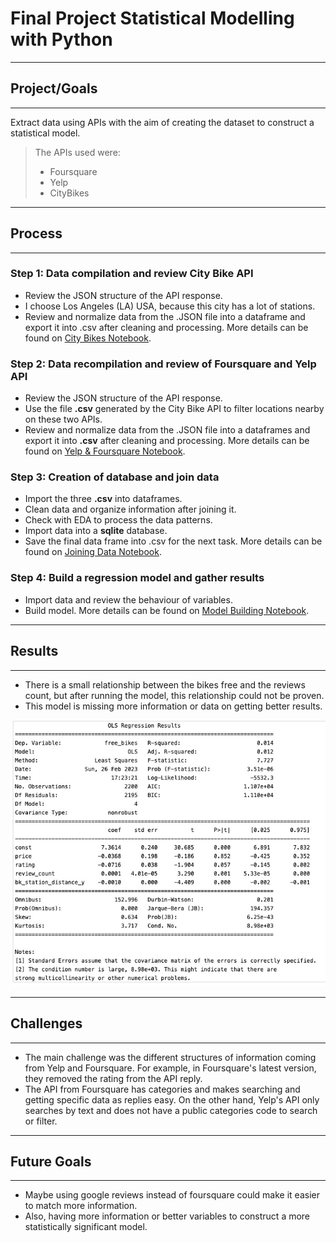 # Final Project Statistical Modelling with Python
---
## Project/Goals
---
Extract data using APIs with the aim of creating the dataset to construct a statistical model.
> The APIs used were:
> - Foursquare
> - Yelp
> - CityBikes
---
## Process
---
### **Step 1:** Data compilation and review City Bike API
- Review the JSON structure of the API response.
- I choose Los Angeles (LA) USA, because this city has a lot of stations.
- Review and normalize data from the .JSON file into a dataframe and export it into .csv after cleaning and processing.
More details can be found on [City Bikes Notebook](notebooks/city_bikes.ipynb).

### **Step 2:** Data recompilation and review of Foursquare and Yelp API
- Review the JSON structure of the API response.
- Use the file **.csv** generated by the City Bike API to filter locations nearby on these two APIs.
- Review and normalize data from the .JSON file into a dataframes and export it into **.csv** after cleaning and processing.
More details can be found on [Yelp & Foursquare Notebook](notebooks/yelp_foursquare_EDA.ipynb).

### **Step 3:** Creation of database and join data
- Import the three **.csv** into dataframes.
- Clean data and organize information after joining it.
- Check with EDA to process the data patterns.
- Import data into a **sqlite** database.
- Save the final data frame into .csv for the next task.
More details can be found on [Joining Data Notebook](notebooks/joining_data.ipynb).

### **Step 4:** Build a regression model and gather results
- Import data and review the behaviour of variables.
- Build model.
More details can be found on [Model Building Notebook](notebooks/model_building.ipynb).

---
## Results
---
- There is a small relationship between the bikes free and the reviews count, but after running the model, this relationship could not be proven.
- This model is missing more information or data on getting better results.

![model](images/Model_results.jpeg)

---
## Challenges 
---

- The main challenge was the different structures of information coming from Yelp and Foursquare. For example, in Foursquare's latest version, they removed the rating from the API reply.
- The API from Foursquare has categories and makes searching and getting specific data as replies easy. On the other hand, Yelp's API only searches by text and does not have a public categories code to search or filter.

---
## Future Goals
---
- Maybe using google reviews instead of foursquare could make it easier to match more information. 
- Also, having more information or better variables to construct a more statistically significant model.

